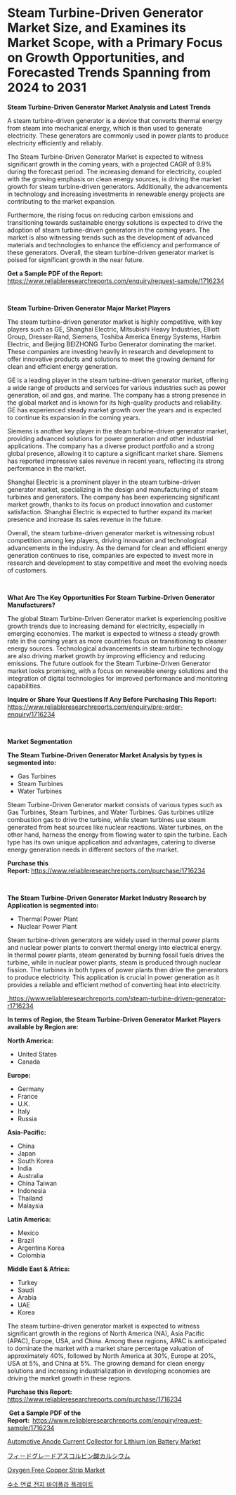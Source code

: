 <p><h1>Steam Turbine-Driven Generator Market Size, and Examines its Market Scope, with a Primary Focus on Growth Opportunities, and Forecasted Trends Spanning from 2024 to 2031</h1></p><p><strong>Steam Turbine-Driven Generator Market Analysis and Latest Trends</strong></p>
<p><p>A steam turbine-driven generator is a device that converts thermal energy from steam into mechanical energy, which is then used to generate electricity. These generators are commonly used in power plants to produce electricity efficiently and reliably.</p><p>The Steam Turbine-Driven Generator Market is expected to witness significant growth in the coming years, with a projected CAGR of 9.9% during the forecast period. The increasing demand for electricity, coupled with the growing emphasis on clean energy sources, is driving the market growth for steam turbine-driven generators. Additionally, the advancements in technology and increasing investments in renewable energy projects are contributing to the market expansion.</p><p>Furthermore, the rising focus on reducing carbon emissions and transitioning towards sustainable energy solutions is expected to drive the adoption of steam turbine-driven generators in the coming years. The market is also witnessing trends such as the development of advanced materials and technologies to enhance the efficiency and performance of these generators. Overall, the steam turbine-driven generator market is poised for significant growth in the near future.</p></p>
<p><strong>Get a Sample PDF of the Report:&nbsp;</strong> <a href="https://www.reliableresearchreports.com/enquiry/request-sample/1716234">https://www.reliableresearchreports.com/enquiry/request-sample/1716234</a></p>
<p>&nbsp;</p>
<p><strong>Steam Turbine-Driven Generator Major Market Players</strong></p>
<p><p>The steam turbine-driven generator market is highly competitive, with key players such as GE, Shanghai Electric, Mitsubishi Heavy Industries, Elliott Group, Dresser-Rand, Siemens, Toshiba America Energy Systems, Harbin Electric, and Beijing BEIZHONG Turbo Generator dominating the market. These companies are investing heavily in research and development to offer innovative products and solutions to meet the growing demand for clean and efficient energy generation.</p><p>GE is a leading player in the steam turbine-driven generator market, offering a wide range of products and services for various industries such as power generation, oil and gas, and marine. The company has a strong presence in the global market and is known for its high-quality products and reliability. GE has experienced steady market growth over the years and is expected to continue its expansion in the coming years.</p><p>Siemens is another key player in the steam turbine-driven generator market, providing advanced solutions for power generation and other industrial applications. The company has a diverse product portfolio and a strong global presence, allowing it to capture a significant market share. Siemens has reported impressive sales revenue in recent years, reflecting its strong performance in the market.</p><p>Shanghai Electric is a prominent player in the steam turbine-driven generator market, specializing in the design and manufacturing of steam turbines and generators. The company has been experiencing significant market growth, thanks to its focus on product innovation and customer satisfaction. Shanghai Electric is expected to further expand its market presence and increase its sales revenue in the future.</p><p>Overall, the steam turbine-driven generator market is witnessing robust competition among key players, driving innovation and technological advancements in the industry. As the demand for clean and efficient energy generation continues to rise, companies are expected to invest more in research and development to stay competitive and meet the evolving needs of customers.</p></p>
<p>&nbsp;</p>
<p><strong>What Are The Key Opportunities For Steam Turbine-Driven Generator Manufacturers?</strong></p>
<p><p>The global Steam Turbine-Driven Generator market is experiencing positive growth trends due to increasing demand for electricity, especially in emerging economies. The market is expected to witness a steady growth rate in the coming years as more countries focus on transitioning to cleaner energy sources. Technological advancements in steam turbine technology are also driving market growth by improving efficiency and reducing emissions. The future outlook for the Steam Turbine-Driven Generator market looks promising, with a focus on renewable energy solutions and the integration of digital technologies for improved performance and monitoring capabilities.</p></p>
<p><strong>Inquire or Share Your Questions If Any Before Purchasing This Report:</strong> <a href="https://www.reliableresearchreports.com/enquiry/pre-order-enquiry/1716234">https://www.reliableresearchreports.com/enquiry/pre-order-enquiry/1716234</a></p>
<p>&nbsp;</p>
<p><strong>Market Segmentation</strong></p>
<p><strong>The Steam Turbine-Driven Generator Market Analysis by types is segmented into:</strong></p>
<p><ul><li>Gas Turbines</li><li>Steam Turbines</li><li>Water Turbines</li></ul></p>
<p><p>Steam Turbine-Driven Generator market consists of various types such as Gas Turbines, Steam Turbines, and Water Turbines. Gas turbines utilize combustion gas to drive the turbine, while steam turbines use steam generated from heat sources like nuclear reactions. Water turbines, on the other hand, harness the energy from flowing water to spin the turbine. Each type has its own unique application and advantages, catering to diverse energy generation needs in different sectors of the market.</p></p>
<p><strong>Purchase this Report:&nbsp;</strong><a href="https://www.reliableresearchreports.com/purchase/1716234">https://www.reliableresearchreports.com/purchase/1716234</a></p>
<p>&nbsp;</p>
<p><strong>The Steam Turbine-Driven Generator Market Industry Research by Application is segmented into:</strong></p>
<p><ul><li>Thermal Power Plant</li><li>Nuclear Power Plant</li></ul></p>
<p><p>Steam turbine-driven generators are widely used in thermal power plants and nuclear power plants to convert thermal energy into electrical energy. In thermal power plants, steam generated by burning fossil fuels drives the turbine, while in nuclear power plants, steam is produced through nuclear fission. The turbines in both types of power plants then drive the generators to produce electricity. This application is crucial in power generation as it provides a reliable and efficient method of converting heat into electricity.</p></p>
<p><a href="https://www.reliableresearchreports.com/steam-turbine-driven-generator-r1716234">&nbsp;https://www.reliableresearchreports.com/steam-turbine-driven-generator-r1716234</a></p>
<p><strong>In terms of Region, the Steam Turbine-Driven Generator Market Players available by Region are:</strong></p>
<p>
    <p> <strong> North America: </strong>
        <ul>
            <li>United States</li>
            <li>Canada</li>
        </ul>
        </p> 
    <p> <strong> Europe: </strong>
        <ul>
            <li>Germany</li>
            <li>France</li>
            <li>U.K.</li>
            <li>Italy</li>
            <li>Russia</li>
        </ul>
        </p> 
    <p> <strong> Asia-Pacific: </strong>
        <ul>
            <li>China</li>
            <li>Japan</li>
            <li>South Korea</li>
            <li>India</li>
            <li>Australia</li>
            <li>China Taiwan</li>
            <li>Indonesia</li>
            <li>Thailand</li>
            <li>Malaysia</li>
        </ul>
        </p> 
    <p> <strong> Latin America: </strong>
        <ul>
            <li>Mexico</li>
            <li>Brazil</li>
            <li>Argentina Korea</li>
            <li>Colombia</li>
        </ul>
        </p> 
    <p> <strong> Middle East & Africa: </strong>
        <ul>
            <li>Turkey</li>
            <li>Saudi</li>
            <li>Arabia</li>
            <li>UAE</li>
            <li>Korea</li>
        </ul>
    </p>
    </p>
<p><p>The steam turbine-driven generator market is expected to witness significant growth in the regions of North America (NA), Asia Pacific (APAC), Europe, USA, and China. Among these regions, APAC is anticipated to dominate the market with a market share percentage valuation of approximately 40%, followed by North America at 30%, Europe at 20%, USA at 5%, and China at 5%. The growing demand for clean energy solutions and increasing industrialization in developing economies are driving the market growth in these regions.</p></p>
<p><strong>Purchase this Report: </strong><a href="https://www.reliableresearchreports.com/purchase/1716234">https://www.reliableresearchreports.com/purchase/1716234</a></p>
<p>&nbsp;<strong>Get a Sample PDF of the Report:&nbsp;&nbsp;</strong><a href="https://www.reliableresearchreports.com/enquiry/request-sample/1716234">https://www.reliableresearchreports.com/enquiry/request-sample/1716234</a></p>
<p><strong></strong></p>
<p><p><a href="https://github.com/lylyparadise/Market-Research-Report-List-3/blob/main/automotive-anode-current-collector-for-lithium-ion-battery-market.md">Automotive Anode Current Collector for Lithium Ion Battery Market</a></p><p><a href="https://github.com/roulaayoub-saad/Market-Research-Report-List-1/blob/main/5810124113806.md">フィードグレードアスコルビン酸カルシウム</a></p><p><a href="https://github.com/johnbach50/Market-Research-Report-List-3/blob/main/oxygen-free-copper-strip-market.md">Oxygen Free Copper Strip Market</a></p><p><a href="https://github.com/joyliyu/Market-Research-Report-List-1/blob/main/1644834110938.md">수소 연료 전지 바이폴라 플레이트</a></p></p>